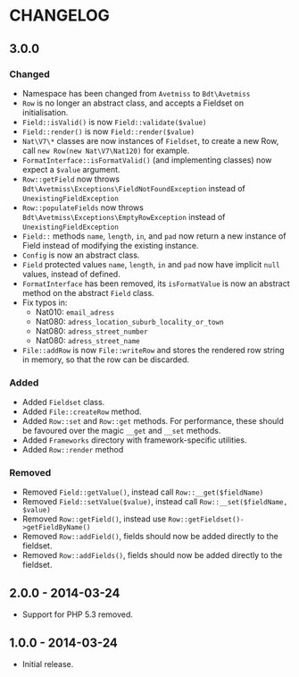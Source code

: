# CHANGELOG

## 3.0.0

### Changed

* Namespace has been changed from `Avetmiss` to `Bdt\Avetmiss`
* `Row` is no longer an abstract class, and accepts a Fieldset on initialisation.
* `Field::isValid()` is now `Field::validate($value)`
* `Field::render()` is now `Field::render($value)`
* `Nat\V7\*` classes are now instances of `Fieldset`, to create a new Row, call
  `new Row(new Nat\V7\Nat120)` for example.
* `FormatInterface::isFormatValid()` (and implementing classes) now expect a `$value` argument.
* `Row::getField` now throws `Bdt\Avetmiss\Exceptions\FieldNotFoundException` instead of `UnexistingFieldException`
* `Row::populateFields` now throws `Bdt\Avetmiss\Exceptions\EmptyRowException` instead of `UnexistingFieldException`
* `Field::` methods `name`, `length`, `in`, and `pad` now return a new instance of Field instead of modifying the existing instance.
* `Config` is now an abstract class.
* `Field` protected values `name`, `length`, `in` and `pad` now have implicit `null` values, instead of defined.
* `FormatInterface` has been removed, its `isFormatValue` is now an abstract method on the abstract `Field` class.
* Fix typos in:
  * Nat010: `email_adress`
  * Nat080: `adress_location_suburb_locality_or_town`
  * Nat080: `adress_street_number`
  * Nat080: `adress_street_name`
* `File::addRow` is now `File::writeRow` and stores the rendered row string in memory, so that the row can be discarded.

### Added

* Added `Fieldset` class.
* Added `File::createRow` method.
* Added `Row::set` and `Row::get` methods. For performance, these should be favoured over the magic `__get` and `__set` methods.
* Added `Frameworks` directory with framework-specific utilities.
* Added `Row::render` method

### Removed

* Removed `Field::getValue()`, instead call `Row::__get($fieldName)`
* Removed `Field::setValue($value)`, instead call `Row::__set($fieldName, $value)`
* Removed `Row::getField()`, instead use `Row::getFieldset()->getFieldByName()`
* Removed `Row::addField()`, fields should now be added directly to the fieldset.
* Removed `Row::addFields()`, fields should now be added directly to the fieldset.

## 2.0.0 - 2014-03-24

* Support for PHP 5.3 removed.

## 1.0.0 - 2014-03-24

* Initial release.